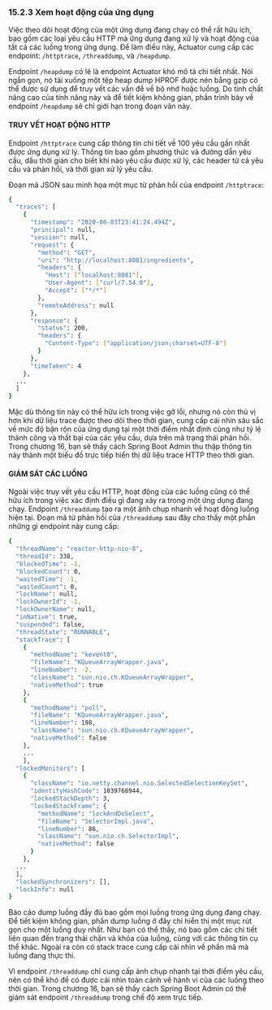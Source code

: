 ### 15.2.3 Xem hoạt động của ứng dụng

Việc theo dõi hoạt động của một ứng dụng đang chạy có thể rất hữu ích, bao gồm các loại yêu cầu HTTP mà ứng dụng đang xử lý và hoạt động của tất cả các luồng trong ứng dụng. Để làm điều này, Actuator cung cấp các endpoint: `/httptrace`, `/threaddump`, và `/heapdump`.

Endpoint `/heapdump` có lẽ là endpoint Actuator khó mô tả chi tiết nhất. Nói ngắn gọn, nó tải xuống một tệp heap dump HPROF được nén bằng gzip có thể được sử dụng để truy vết các vấn đề về bộ nhớ hoặc luồng. Do tính chất nâng cao của tính năng này và để tiết kiệm không gian, phần trình bày về endpoint `/heapdump` sẽ chỉ giới hạn trong đoạn văn này.

#### TRUY VẾT HOẠT ĐỘNG HTTP

Endpoint `/httptrace` cung cấp thông tin chi tiết về 100 yêu cầu gần nhất được ứng dụng xử lý. Thông tin bao gồm phương thức và đường dẫn yêu cầu, dấu thời gian cho biết khi nào yêu cầu được xử lý, các header từ cả yêu cầu và phản hồi, và thời gian xử lý yêu cầu.

Đoạn mã JSON sau minh họa một mục từ phản hồi của endpoint `/httptrace`:

```bash
{
  "traces": [
    {
      "timestamp": "2020-06-03T23:41:24.494Z",
      "principal": null,
      "session": null,
      "request": {
        "method": "GET",
        "uri": "http://localhost:8081/ingredients",
        "headers": {
          "Host": ["localhost:8081"],
          "User-Agent": ["curl/7.54.0"],
          "Accept": ["*/*"]
        },
        "remoteAddress": null
      },
      "response": {
        "status": 200,
        "headers": {
          "Content-Type": ["application/json;charset=UTF-8"]
        }
      },
      "timeTaken": 4
    },
  ...
  ]
}
```

Mặc dù thông tin này có thể hữu ích trong việc gỡ lỗi, nhưng nó còn thú vị hơn khi dữ liệu trace được theo dõi theo thời gian, cung cấp cái nhìn sâu sắc về mức độ bận rộn của ứng dụng tại một thời điểm nhất định cũng như tỷ lệ thành công và thất bại của các yêu cầu, dựa trên mã trạng thái phản hồi. Trong chương 16, bạn sẽ thấy cách Spring Boot Admin thu thập thông tin này thành một biểu đồ trực tiếp hiển thị dữ liệu trace HTTP theo thời gian.

#### GIÁM SÁT CÁC LUỒNG

Ngoài việc truy vết yêu cầu HTTP, hoạt động của các luồng cũng có thể hữu ích trong việc xác định điều gì đang xảy ra trong một ứng dụng đang chạy. Endpoint `/threaddump` tạo ra một ảnh chụp nhanh về hoạt động luồng hiện tại. Đoạn mã từ phản hồi của `/threaddump` sau đây cho thấy một phần những gì endpoint này cung cấp:

```bash
{
  "threadName": "reactor-http-nio-8",
  "threadId": 338,
  "blockedTime": -1,
  "blockedCount": 0,
  "waitedTime": -1,
  "waitedCount": 0,
  "lockName": null,
  "lockOwnerId": -1,
  "lockOwnerName": null,
  "inNative": true,
  "suspended": false,
  "threadState": "RUNNABLE",
  "stackTrace": [
    {
      "methodName": "kevent0",
      "fileName": "KQueueArrayWrapper.java",
      "lineNumber": -2,
      "className": "sun.nio.ch.KQueueArrayWrapper",
      "nativeMethod": true
    },
    {
      "methodName": "poll",
      "fileName": "KQueueArrayWrapper.java",
      "lineNumber": 198,
      "className": "sun.nio.ch.KQueueArrayWrapper",
      "nativeMethod": false
    },
    ...
    ],
  "lockedMonitors": [
    {
      "className": "io.netty.channel.nio.SelectedSelectionKeySet",
      "identityHashCode": 1039768944,
      "lockedStackDepth": 3,
      "lockedStackFrame": {
        "methodName": "lockAndDoSelect",
        "fileName": "SelectorImpl.java",
        "lineNumber": 86,
        "className": "sun.nio.ch.SelectorImpl",
        "nativeMethod": false
      }
    },
  ...
  ],
  "lockedSynchronizers": [],
  "lockInfo": null
}
```

Báo cáo dump luồng đầy đủ bao gồm mọi luồng trong ứng dụng đang chạy. Để tiết kiệm không gian, phần dump luồng ở đây chỉ hiển thị một mục rút gọn cho một luồng duy nhất. Như bạn có thể thấy, nó bao gồm các chi tiết liên quan đến trạng thái chặn và khóa của luồng, cùng với các thông tin cụ thể khác. Ngoài ra còn có stack trace cung cấp cái nhìn về phần mã mà luồng đang thực thi.

Vì endpoint `/threaddump` chỉ cung cấp ảnh chụp nhanh tại thời điểm yêu cầu, nên có thể khó để có được cái nhìn toàn cảnh về hành vi của các luồng theo thời gian. Trong chương 16, bạn sẽ thấy cách Spring Boot Admin có thể giám sát endpoint `/threaddump` trong chế độ xem trực tiếp.
